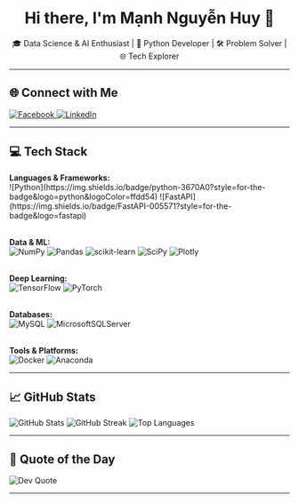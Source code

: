 <h1 align="center">Hi there, I'm Mạnh Nguyễn Huy 👋</h1>
<p align="center">🎓 Data Science & AI Enthusiast | 🐍 Python Developer | 🛠️ Problem Solver | 🌐 Tech Explorer</p>

---

## 🌐 Connect with Me
<p align="left">
  <a href="https://facebook.com/nguyen.huymanh.161" target="_blank">
    <img src="https://img.shields.io/badge/Facebook-%231877F2.svg?style=for-the-badge&logo=Facebook&logoColor=white" alt="Facebook"/>
  </a>
  <a href="https://www.linkedin.com/in/m%E1%BA%A1nh-nguy%E1%BB%85n-huy-b6ba89269/" target="_blank">
    <img src="https://img.shields.io/badge/LinkedIn-%230077B5.svg?style=for-the-badge&logo=linkedin&logoColor=white" alt="LinkedIn"/>
  </a>
</p>

---

## 💻 Tech Stack
<p align="left">
  <b>Languages & Frameworks:</b><br>
  ![Python](https://img.shields.io/badge/python-3670A0?style=for-the-badge&logo=python&logoColor=ffdd54)
  ![FastAPI](https://img.shields.io/badge/FastAPI-005571?style=for-the-badge&logo=fastapi)
  
  <br><b>Data & ML:</b><br>
  ![NumPy](https://img.shields.io/badge/numpy-%23013243.svg?style=for-the-badge&logo=numpy&logoColor=white)
  ![Pandas](https://img.shields.io/badge/pandas-%23150458.svg?style=for-the-badge&logo=pandas&logoColor=white)
  ![scikit-learn](https://img.shields.io/badge/scikit--learn-%23F7931E.svg?style=for-the-badge&logo=scikit-learn&logoColor=white)
  ![SciPy](https://img.shields.io/badge/SciPy-%230C55A5.svg?style=for-the-badge&logo=scipy&logoColor=white)
  ![Plotly](https://img.shields.io/badge/Plotly-%233F4F75.svg?style=for-the-badge&logo=plotly&logoColor=white)

  <br><b>Deep Learning:</b><br>
  ![TensorFlow](https://img.shields.io/badge/TensorFlow-%23FF6F00.svg?style=for-the-badge&logo=TensorFlow&logoColor=white)
  ![PyTorch](https://img.shields.io/badge/PyTorch-%23EE4C2C.svg?style=for-the-badge&logo=PyTorch&logoColor=white)

  <br><b>Databases:</b><br>
  ![MySQL](https://img.shields.io/badge/mysql-%2300f.svg?style=for-the-badge&logo=mysql&logoColor=white)
  ![MicrosoftSQLServer](https://img.shields.io/badge/Microsoft%20SQL%20Sever-CC2927?style=for-the-badge&logo=microsoft%20sql%20server&logoColor=white)

  <br><b>Tools & Platforms:</b><br>
  ![Docker](https://img.shields.io/badge/docker-%230db7ed.svg?style=for-the-badge&logo=docker&logoColor=white)
  ![Anaconda](https://img.shields.io/badge/Anaconda-%2344A833.svg?style=for-the-badge&logo=anaconda&logoColor=white)
</p>

---

## 📈 GitHub Stats
<p align="left">
  <img src="https://github-readme-stats.vercel.app/api?username=manh21082002&show_icons=true&theme=radical&hide_border=false" alt="GitHub Stats"/>
  <img src="https://github-readme-streak-stats.herokuapp.com/?user=manh21082002&theme=radical&hide_border=false" alt="GitHub Streak"/>
  <img src="https://github-readme-stats.vercel.app/api/top-langs/?username=manh21082002&layout=compact&theme=radical&hide_border=false" alt="Top Languages"/>
</p>

---

## 📌 Quote of the Day
<p align="left">
  <img src="https://quotes-github-readme.vercel.app/api?type=horizontal&theme=radical" alt="Dev Quote"/>
</p>

---

